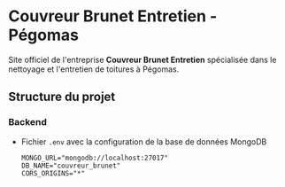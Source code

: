 # Couvreur Brunet Entretien - Pégomas

Site officiel de l'entreprise **Couvreur Brunet Entretien** spécialisée dans le nettoyage et l'entretien de toitures à Pégomas.

## Structure du projet

### Backend
- Fichier `.env` avec la configuration de la base de données MongoDB
  ```env
  MONGO_URL="mongodb://localhost:27017"
  DB_NAME="couvreur_brunet"
  CORS_ORIGINS="*"
